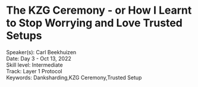 # The KZG Ceremony - or How I Learnt to Stop Worrying and Love Trusted Setups

Speaker(s): Carl Beekhuizen  
Date: Day 3 - Oct 13, 2022  
Skill level: Intermediate  
Track: Layer 1 Protocol  
Keywords: Danksharding,KZG Ceremony,Trusted Setup  

